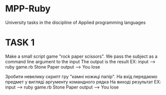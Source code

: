 # MPP-Ruby
University tasks in the discipline of Applied programming languages

# TASK 1
Make a small script game "rock paper scissors".
We pass the subject as a command line argument to the input
The output is the result
EX:
input --> ruby game.rb Stone Paper
output --> You lose

Зробити невелику скрипт гру "камні ножиці папір".
На вхід передаємо предмет у вигляді аргументу командного рядка
На виході результат
EX:
input --> ruby game.rb Stone Paper
output --> You lose
